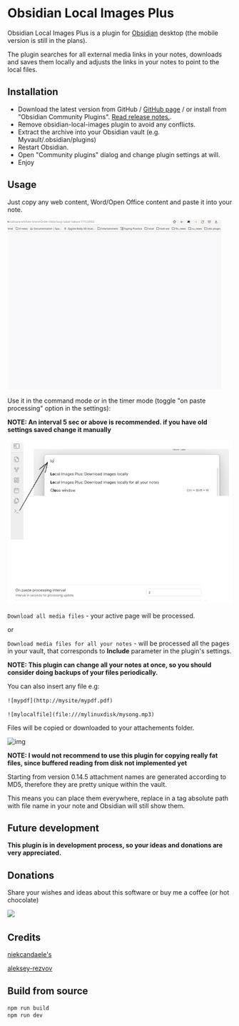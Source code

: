 # Obsidian Local Images Plus



Obsidian Local Images Plus is a plugin for [Obsidian](https://obsidian.md/) desktop (the mobile version is still in the plans). 

The plugin searches for all external media links in your notes, downloads and saves them locally and adjusts the links in your notes to point to the local files.



## Installation

- Download the latest version from GitHub / [GitHub page](https://sergei-korneev.github.io/obsidian-local-images-plus) / or install from "Obsidian Community Plugins". [Read release notes.](https://github.com/Sergei-Korneev/obsidian-local-images-plus/releases).
- Remove obsidian-local-images plugin to avoid any conflicts.
- Extract the archive into your Obsidian vault (e.g. Myvault/.obsidian/plugins)
- Restart Obsidian.
- Open "Community plugins" dialog and change plugin settings at will.
- Enjoy



## Usage

Just copy any web content, Word/Open Office content and paste it into your note.


![img](docs/exampleimage.gif?raw=true)

Use it in the command mode or in the timer mode (toggle "on paste processing" option in the settings):


**NOTE: An interval 5 sec or above is recommended. if you have old settings saved change it manually**


![img](docs/Pasted%20image%2020221219134358.png?raw=true)




```Download all media files``` - your active page will be processed.

or

```Download media files for all your notes``` - will be processed all the pages in your vault, that corresponds to **Include** parameter in the plugin's settings.



**NOTE: This plugin can change all your notes at once, so you should consider doing backups of your files periodically.**

You can also insert any file e.g:

```![mypdf](http://mysite/mypdf.pdf)```

```![mylocalfile](file:///mylinuxdisk/mysong.mp3)```

Files will be copied or downloaded to your attachements folder.

![img](docs/examplepdf.gif?raw=true)

**NOTE: I would not recommend to use this plugin for copying really fat files, since buffered reading from disk not implemented yet**



Starting from version 0.14.5 attachment names are generated according to MD5, therefore they are pretty unique within the vault.        

This means you can place them everywhere, replace in a tag absolute path with file name in your note and Obsidian will still show them.
 


## Future development

**This plugin is in development process, so your ideas and donations are very appreciated.**



## Donations

Share your  wishes and ideas about this software or buy me a coffee (or hot chocolate)



<a href="https://www.buymeacoffee.com/sergeikorneev"><img src="https://img.buymeacoffee.com/button-api/?text=Buy me a coffee&emoji=&slug=sergeikorneev&button_colour=5F7FFF&font_colour=ffffff&font_family=Inter&outline_colour=000000&coffee_colour=FFDD00"></a>



## Credits

[niekcandaele's](https://github.com/niekcandaele/obsidian-local-images)

[aleksey-rezvov](https://github.com/aleksey-rezvov/obsidian-local-images)


## Build from source
```
npm run build
npm run dev
```
